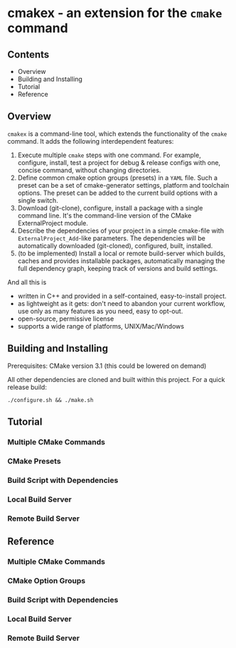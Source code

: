# cmakex - an extension for the `cmake` command

## Contents

- Overview
- Building and Installing
- Tutorial
- Reference

## Overview

`cmakex` is a command-line tool, which extends the functionality of the `cmake`
command. It adds the following interdependent features:

1. Execute multiple `cmake` steps with one command. For example, configure,
   install, test a project for debug & release configs with one, concise
   command, without changing directories.
2. Define common cmake option groups (presets) in a `YAML` file. Such a preset
   can be a set of cmake-generator settings, platform and toolchain options. The
   preset can be added to the current build options with a single switch.
3. Download (git-clone), configure, install a package with a single command
   line. It's the command-line version of the CMake ExternalProject module.
4. Describe the dependencies of your project in a simple cmake-file with
   `ExternalProject_Add`-like parameters. The dependencies will be automatically
   downloaded (git-cloned), configured, built, installed.
5. (to be implemented) Install a local or remote build-server which builds,
   caches and provides installable packages, automatically managing the full
   dependency graph, keeping track of versions and build settings.

And all this is

- written in C++ and provided in a self-contained, easy-to-install project.
- as lightweight as it gets: don't need to abandon your current workflow,
  use only as many features as you need, easy to opt-out.
- open-source, permissive license
- supports a wide range of platforms, UNIX/Mac/Windows

## Building and Installing

Prerequisites: CMake version 3.1 (this could be lowered on demand)

All other dependencies are cloned and built within this project.
For a quick release build:

    ./configure.sh && ./make.sh

## Tutorial

### Multiple CMake Commands
### CMake Presets
### Build Script with Dependencies
### Local Build Server
### Remote Build Server

## Reference

### Multiple CMake Commands
### CMake Option Groups
### Build Script with Dependencies
### Local Build Server
### Remote Build Server
